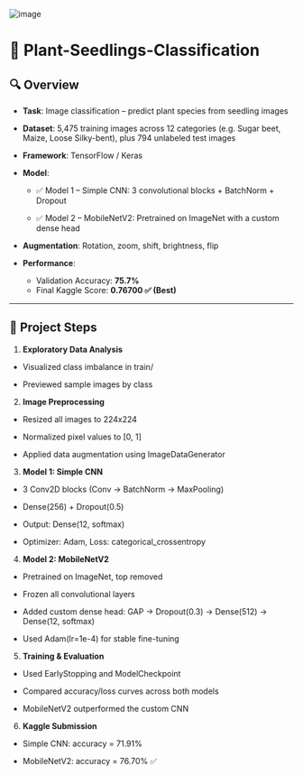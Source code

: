 ![image](https://github.com/user-attachments/assets/35995544-6526-4154-9d48-707fb2613628)

# 🌿 Plant-Seedlings-Classification

## 🔍 Overview

- **Task**: Image classification – predict plant species from seedling images
- **Dataset**: 5,475 training images across 12 categories (e.g. Sugar beet, Maize, Loose Silky-bent), plus 794 unlabeled test images
- **Framework**: TensorFlow / Keras
- **Model**:

    - ✅ Model 1 – Simple CNN: 3 convolutional blocks + BatchNorm + Dropout

    - ✅ Model 2 – MobileNetV2: Pretrained on ImageNet with a custom dense head
- **Augmentation**: Rotation, zoom, shift, brightness, flip
- **Performance**:  
  - Validation Accuracy: **75.7%**  
  - Final Kaggle Score: **0.76700 ✅ (Best)**

---

## 🚀 Project Steps

1. **Exploratory Data Analysis**

  - Visualized class imbalance in train/
    
  - Previewed sample images by class

2. **Image Preprocessing**

  - Resized all images to 224x224
  
  - Normalized pixel values to [0, 1]
  
  - Applied data augmentation using ImageDataGenerator

3. **Model 1: Simple CNN**

  - 3 Conv2D blocks (Conv → BatchNorm → MaxPooling)
  
  - Dense(256) + Dropout(0.5)
  
  - Output: Dense(12, softmax)
  
  - Optimizer: Adam, Loss: categorical_crossentropy

4. **Model 2: MobileNetV2**

  - Pretrained on ImageNet, top removed
    
  - Frozen all convolutional layers
    
  - Added custom dense head: GAP → Dropout(0.3) → Dense(512) → Dense(12, softmax)
    
  - Used Adam(lr=1e-4) for stable fine-tuning

5. **Training & Evaluation**

  - Used EarlyStopping and ModelCheckpoint
    
  - Compared accuracy/loss curves across both models
    
  - MobileNetV2 outperformed the custom CNN

6. **Kaggle Submission**

  - Simple CNN: accuracy = 71.91%
    
  - MobileNetV2: accuracy = 76.70% ✅

